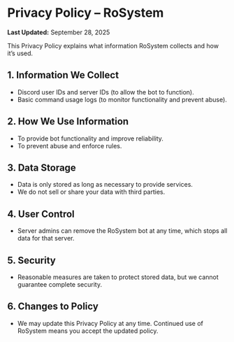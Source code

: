 # Privacy Policy – RoSystem
**Last Updated:** September 28, 2025  

This Privacy Policy explains what information RoSystem collects and how it’s used.  

## 1. Information We Collect
- Discord user IDs and server IDs (to allow the bot to function).
- Basic command usage logs (to monitor functionality and prevent abuse).

## 2. How We Use Information
- To provide bot functionality and improve reliability.
- To prevent abuse and enforce rules.

## 3. Data Storage
- Data is only stored as long as necessary to provide services.
- We do not sell or share your data with third parties.

## 4. User Control
- Server admins can remove the RoSystem bot at any time, which stops all data for that server.

## 5. Security
- Reasonable measures are taken to protect stored data, but we cannot guarantee complete security.

## 6. Changes to Policy
- We may update this Privacy Policy at any time. Continued use of RoSystem means you accept the updated policy.
